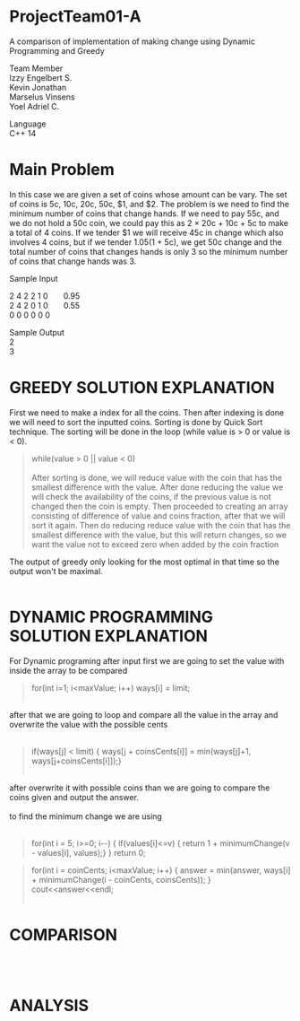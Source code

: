 # ProjectTeam01-A
A comparison of implementation of making change using Dynamic Programming and Greedy

Team Member <br>
Izzy Engelbert S. <br>
Kevin Jonathan <br>
Marselus Vinsens <br>
Yoel Adriel C. <br>

Language <br>
C++ 14 <br>

# Main Problem <br>

In this case we are given a set of coins whose amount can be vary. The set of coins is 5c, 10c, 20c, 50c, $1, and $2.
The problem is we need to find the minimum number of coins that change hands. If we need to pay 55c, and we do not hold
a 50c coin, we could pay this as 2 × 20c + 10c + 5c to make a total of 4 coins. If we tender $1 we will
receive 45c in change which also involves 4 coins, but if we tender $1.05 ($1 + 5c), we get 50c change
and the total number of coins that changes hands is only 3 so the minimum number of coins that change hands was 3.

Sample Input 

2 4 2 2 1 0  &nbsp;&nbsp; &nbsp;&nbsp; 0.95 <br>
2 4 2 0 1 0  &nbsp;&nbsp; &nbsp;&nbsp; 0.55 <br>
0 0 0 0 0 0 <br>

Sample Output <br>
2 <br>
3 <br>



# GREEDY SOLUTION EXPLANATION <br>

First we need to make a index for all the coins. Then after indexing is done we will need to sort the inputted coins. Sorting is done by Quick Sort technique. The sorting will be done in the loop (while value is > 0 or value is < 0).
>   while(value > 0 || value < 0) <br><br>
After sorting is done, we will reduce value with the coin that has the smallest difference with the value. After done reducing the value we will check the availability of the coins, if the previous value is not changed then the coin is empty. Then proceeded to creating an array consisting of difference of value and coins fraction, after that we will sort it again. Then do reducing reduce value with the coin that has the smallest difference with the value, but this will return changes, so we want the value not to exceed zero when added by the coin fraction

The output of greedy only looking for the most optimal in that time so the output won't be maximal.<br><br>



# DYNAMIC PROGRAMMING SOLUTION EXPLANATION <br>

For Dynamic programing after input first we are going  to set the value with inside the array to be compared <br>
> for(int i=1; i<maxValue; i++) ways[i] = limit; <br><br>

after that we are going to loop and compare all the value in the array and overwrite the value with the possible cents<br>
<br>   
> if(ways[j] < limit)
{ ways[j + coinsCents[i]] = min(ways[j]+1, ways[j+coinsCents[i]]);} <br><br>
 
 after overwrite it with possible coins than we are going to compare the coins given and output the answer. <br> <br>
 to find the minimum change we are using  <br> <br>
 
 >  for(int i = 5; i>=0; i--)
    { if(values[i]<=v)
        { return 1 + minimumChange(v - values[i], values);}
    }
    return 0;
    
 >  for(int i = coinCents; i<maxValue; i++)
    { answer = min(answer, ways[i] + minimumChange(i - coinCents, coinsCents)); } <br> cout<<answer<<endl; <br><br>
 
# COMPARISON 
 <br>
 <br>
 
# ANALYSIS
 <br>
 <br>

